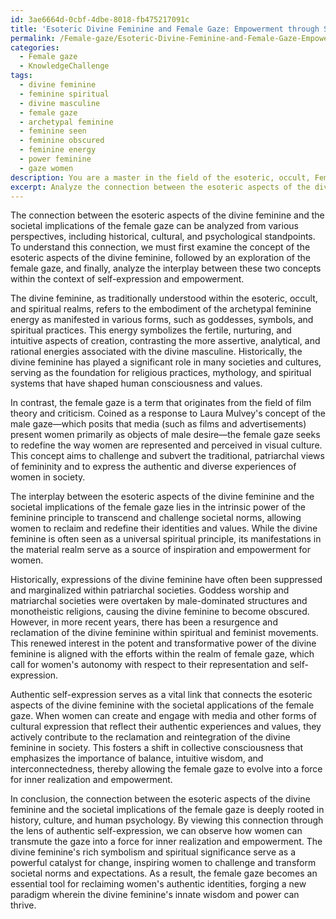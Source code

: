 ```yaml
---
id: 3ae6664d-0cbf-4dbe-8018-fb475217091c
title: 'Esoteric Divine Feminine and Female Gaze: Empowerment through Self-Expression'
permalink: /Female-gaze/Esoteric-Divine-Feminine-and-Female-Gaze-Empowerment-through-Self-Expression/
categories:
  - Female gaze
  - KnowledgeChallenge
tags:
  - divine feminine
  - feminine spiritual
  - divine masculine
  - female gaze
  - archetypal feminine
  - feminine seen
  - feminine obscured
  - feminine energy
  - power feminine
  - gaze women
description: You are a master in the field of the esoteric, occult, Female gaze and Education. You are a writer of tests, challenges, books and deep knowledge on Female gaze for initiates and students to gain deep insights and understanding from. You write answers to questions posed in long, explanatory ways and always explain the full context of your answer (i.e., related concepts, formulas, examples, or history), as well as the step-by-step thinking process you take to answer the challenges. Be rigorous and thorough, and summarize the key themes, ideas, and conclusions at the end.
excerpt: Analyze the connection between the esoteric aspects of the divine feminine and the societal implications of the female gaze, considering both historical and modern contexts, and discuss the role of authentic self-expression in transmuting the gaze into a force for inner realization and empowerment.
---
```

The connection between the esoteric aspects of the divine feminine and the societal implications of the female gaze can be analyzed from various perspectives, including historical, cultural, and psychological standpoints. To understand this connection, we must first examine the concept of the esoteric aspects of the divine feminine, followed by an exploration of the female gaze, and finally, analyze the interplay between these two concepts within the context of self-expression and empowerment.

The divine feminine, as traditionally understood within the esoteric, occult, and spiritual realms, refers to the embodiment of the archetypal feminine energy as manifested in various forms, such as goddesses, symbols, and spiritual practices. This energy symbolizes the fertile, nurturing, and intuitive aspects of creation, contrasting the more assertive, analytical, and rational energies associated with the divine masculine. Historically, the divine feminine has played a significant role in many societies and cultures, serving as the foundation for religious practices, mythology, and spiritual systems that have shaped human consciousness and values.

In contrast, the female gaze is a term that originates from the field of film theory and criticism. Coined as a response to Laura Mulvey's concept of the male gaze—which posits that media (such as films and advertisements) present women primarily as objects of male desire—the female gaze seeks to redefine the way women are represented and perceived in visual culture. This concept aims to challenge and subvert the traditional, patriarchal views of femininity and to express the authentic and diverse experiences of women in society.

The interplay between the esoteric aspects of the divine feminine and the societal implications of the female gaze lies in the intrinsic power of the feminine principle to transcend and challenge societal norms, allowing women to reclaim and redefine their identities and values. While the divine feminine is often seen as a universal spiritual principle, its manifestations in the material realm serve as a source of inspiration and empowerment for women.

Historically, expressions of the divine feminine have often been suppressed and marginalized within patriarchal societies. Goddess worship and matriarchal societies were overtaken by male-dominated structures and monotheistic religions, causing the divine feminine to become obscured. However, in more recent years, there has been a resurgence and reclamation of the divine feminine within spiritual and feminist movements. This renewed interest in the potent and transformative power of the divine feminine is aligned with the efforts within the realm of female gaze, which call for women's autonomy with respect to their representation and self-expression.

Authentic self-expression serves as a vital link that connects the esoteric aspects of the divine feminine with the societal applications of the female gaze. When women can create and engage with media and other forms of cultural expression that reflect their authentic experiences and values, they actively contribute to the reclamation and reintegration of the divine feminine in society. This fosters a shift in collective consciousness that emphasizes the importance of balance, intuitive wisdom, and interconnectedness, thereby allowing the female gaze to evolve into a force for inner realization and empowerment.

In conclusion, the connection between the esoteric aspects of the divine feminine and the societal implications of the female gaze is deeply rooted in history, culture, and human psychology. By viewing this connection through the lens of authentic self-expression, we can observe how women can transmute the gaze into a force for inner realization and empowerment. The divine feminine's rich symbolism and spiritual significance serve as a powerful catalyst for change, inspiring women to challenge and transform societal norms and expectations. As a result, the female gaze becomes an essential tool for reclaiming women's authentic identities, forging a new paradigm wherein the divine feminine's innate wisdom and power can thrive.
